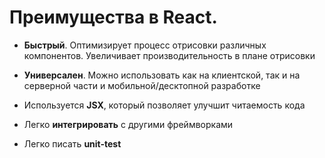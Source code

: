 Преимущества в React.
=====================

* **Быстрый**. Оптимизирует процесс отрисовки различных компонентов.  Увеличивает производительность в плане отрисовки 

* **Универсален**. Можно использовать как на клиентской, так и на серверной части и мобильной/десктопной разработке

* Используется **JSX**, который позволяет улучшит читаемость кода

* Легко **интегрировать** с другими фреймворками

* Легко писать **unit-test**
